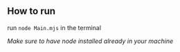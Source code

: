 ## How to run

run ```node Main.mjs``` in the terminal


*Make sure to have node installed already in your machine*
